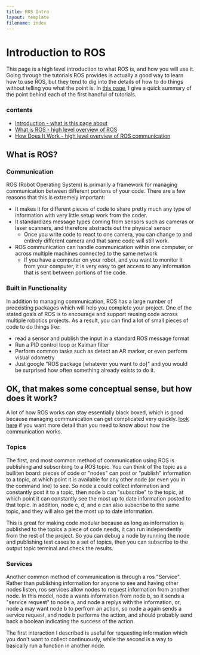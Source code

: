 ```yaml
---
title: ROS Intro
layout: template
filename: index
--- 
```


# Introduction to ROS
This page is a high level introduction to what ROS is, and how you will use it. Going through the tutorials ROS provides is actually a good way to learn how to use ROS, but they tend to dig into the details of how to do things without telling you what the point is.
In [this page](tutorials), I give a quick summary of the point behind each of the first handful of tutorials.

### contents
- [Introduction - what is this page about](#introduction-to-ros)
- [What is ROS - high level overview of ROS](#what-is-ros)
- [How Does It Work - high level overview of ROS communication](#ok-that-makes-some-conceptual-sense-but-how-does-it-work)

## What is ROS?
### Communication
ROS (Robot Operating System) is primarily a framework for managing communication between different portions of your code. There are a few reasons that this is extremely important:

-  It makes it for different pieces of code to share pretty much any type of information with very little setup work from the coder.
- It standardizes message types coming from sensors such as cameras or laser scanners, and therefore abstracts out the physical sensor
  - Once you write code to react to one camera, you can change to and entirely different camera and that same code will still work.
- ROS communication can handle communication within one computer, or across multiple machines connected to the same network
  - If you have a computer on your robot, and you want to monitor it from your computer, it is very easy to get access to any information that is sent between portions of the code.

### Built in Functionality
In addition to managing communication, ROS has a large number of preexisting packages which will help you complete your project. One of the stated goals of ROS is to encourage and support reusing code across multiple robotics projects. As a result, you can find a lot of small pieces of code to do things like:
- read a sensor and publish the input in a standard ROS message format
- Run a PID control loop or Kalman filter
- Perform common tasks such as detect an AR marker, or even perform visual odometry
- Just google "ROS package [whatever you want to do]" and you would be surprised how often something already exists to do it.

## OK, that makes some conceptual sense, but how does it work?

A lot of how ROS works can stay essentially black boxed, which is good because managing communication can get complicated very quickly. [look here](http://wiki.ros.org/ROS/Technical%20Overview) if you want more detail than you need to know about how the communication works.

### Topics
The first, and most common method of communication using ROS is publishing and subscribing to a ROS topic. You can think of the topic as a bulliten board: pieces of code or "nodes" can post or "publish" information to a topic, at which point it is available for any other node (or even you in the command line) to see. So node a could collect information and constantly post it to a topic, then node b can "subscribe" to the topic, at which point it can constantly see the most up to date information posted to that topic. In addition, node c, d, and e can also subscribe to the same topic, and they will also get the most up to date information. 

This is great for making code modular because as long as information is published to the topics a piece of code needs, it can run independently from the rest of the project. So you can debug a node by running the node and publishing test cases to a set of topics, then you can subscribe to the output topic terminal and check the results.

### Services
Another common method of communication is through a ros "Service". Rather than publishing information for anyone to see and having other nodes listen, ros services allow nodes to request information from another node. In this model, node a wants information from node b, so it sends a "service request" to node a, and node a replys with the information, or, node a may want node b to perfrom an action, so node a again sends a  service request, and node b performs the action, and should probably send back a boolean indicating the success of the action.

The first interaction I described is useful for requesting information which you don't want to collect continuously, while the second is a way to basically run a function in another node.